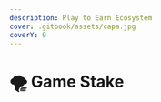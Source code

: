 ```yaml
---
description: Play to Earn Ecosystem
cover: .gitbook/assets/capa.jpg
coverY: 0
---
```


# 🌪 Game Stake

